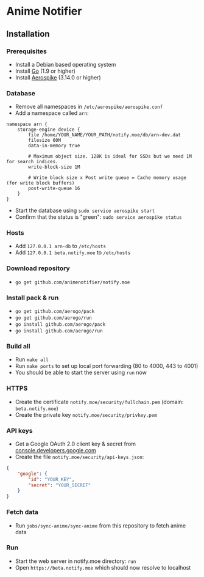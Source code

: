 # Anime Notifier

## Installation

### Prerequisites

* Install a Debian based operating system
* Install [Go](https://golang.org/dl/) (1.9 or higher)
* Install [Aerospike](http://www.aerospike.com/download) (3.14.0 or higher)

### Database

* Remove all namespaces in `/etc/aerospike/aerospike.conf`
* Add a namespace called `arn`:

```
namespace arn {
    storage-engine device {
        file /home/YOUR_NAME/YOUR_PATH/notify.moe/db/arn-dev.dat
        filesize 60M
        data-in-memory true

        # Maximum object size. 128K is ideal for SSDs but we need 1M for search indices.
        write-block-size 1M

        # Write block size x Post write queue = Cache memory usage (for write block buffers)
        post-write-queue 16
    }
}
```

* Start the database using `sudo service aerospike start`
* Confirm that the status is "green": `sudo service aerospike status`

### Hosts

* Add `127.0.0.1 arn-db` to `/etc/hosts`
* Add `127.0.0.1 beta.notify.moe` to `/etc/hosts`

### Download repository

* `go get github.com/animenotifier/notify.moe`

### Install pack & run

* `go get github.com/aerogo/pack`
* `go get github.com/aerogo/run`
* `go install github.com/aerogo/pack`
* `go install github.com/aerogo/run`

### Build all

* Run `make all`
* Run `make ports` to set up local port forwarding (80 to 4000, 443 to 4001)
* You should be able to start the server using `run` now

### HTTPS

* Create the certificate `notify.moe/security/fullchain.pem` (domain: `beta.notify.moe`)
* Create the private key `notify.moe/security/privkey.pem`

### API keys

* Get a Google OAuth 2.0 client key & secret from [console.developers.google.com](https://console.developers.google.com)
* Create the file `notify.moe/security/api-keys.json`:

```json
{
	"google": {
		"id": "YOUR_KEY",
		"secret": "YOUR_SECRET"
	}
}
```

### Fetch data

* Run `jobs/sync-anime/sync-anime` from this repository to fetch anime data

### Run

* Start the web server in notify.moe directory: `run`
* Open `https://beta.notify.moe` which should now resolve to localhost